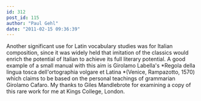 ```yaml
---
id: 312
post_id: 115
author: "Paul Gehl"
date: "2011-02-15 09:36:39"
---
```

Another significant use for Latin vocabulary studies was for Italian composition, since it was widely held that imitation of the classics would enrich the potential of Italian to achieve its full literary potential. A good example of a small manual with this aim is Girolamo Labella's *Regola della lingua tosca dell'ortographia volgare et Latina *(Venice, Rampazotto, 1570) which claims to be based on the personal teachings of grammarian Girolamo Cafaro. My thanks to Giles Mandlebrote for examining a copy of this rare work for me at Kings College, London.
